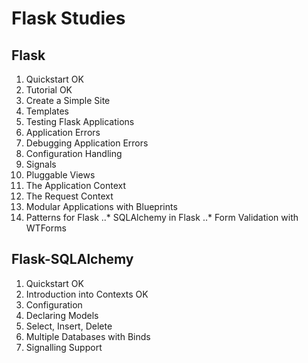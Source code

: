 # Flask Studies

## Flask

1. Quickstart OK
2. Tutorial OK
3. Create a Simple Site
4. Templates
5. Testing Flask Applications
6. Application Errors
7. Debugging Application Errors
8. Configuration Handling
9. Signals
10. Pluggable Views
11. The Application Context
12. The Request Context
13. Modular Applications with Blueprints
14. Patterns for Flask
..* SQLAlchemy in Flask
..* Form Validation with WTForms

## Flask-SQLAlchemy

1. Quickstart OK
2. Introduction into Contexts OK
3. Configuration
4. Declaring Models
5. Select, Insert, Delete
6. Multiple Databases with Binds
7. Signalling Support